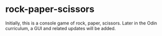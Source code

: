 # rock-paper-scissors
Initially, this is a console game of rock, paper, scissors. Later in the Odin curriculum, a GUI and related updates will be added.
